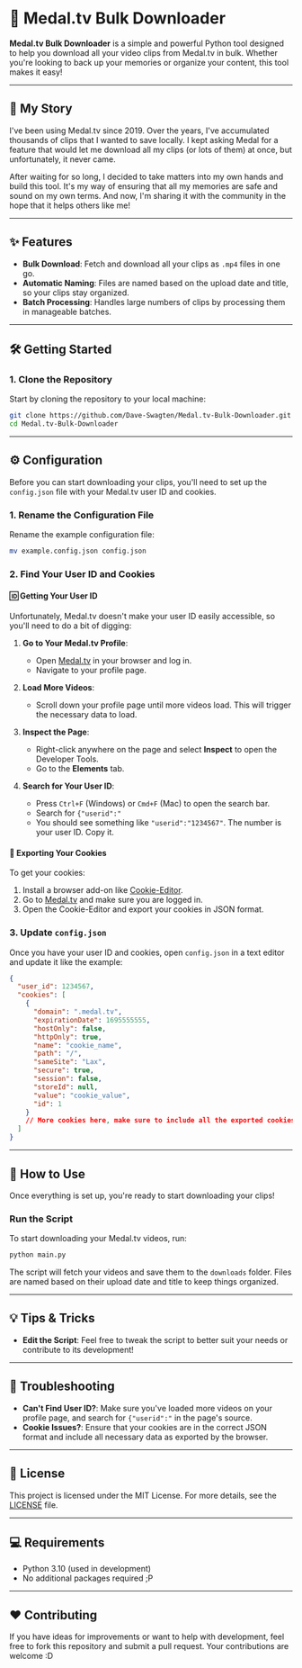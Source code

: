 # 🎥 Medal.tv Bulk Downloader

**Medal.tv Bulk Downloader** is a simple and powerful Python tool designed to help you download all your video clips from Medal.tv in bulk. Whether you're looking to back up your memories or organize your content, this tool makes it easy!

---

## 📖 My Story

I've been using Medal.tv since 2019. Over the years, I've accumulated thousands of clips that I wanted to save locally. I kept asking Medal for a feature that would let me download all my clips (or lots of them) at once, but unfortunately, it never came.

After waiting for so long, I decided to take matters into my own hands and build this tool. It's my way of ensuring that all my memories are safe and sound on my own terms. And now, I'm sharing it with the community in the hope that it helps others like me!

---

## ✨ Features

- **Bulk Download**: Fetch and download all your clips as `.mp4` files in one go.
- **Automatic Naming**: Files are named based on the upload date and title, so your clips stay organized.
- **Batch Processing**: Handles large numbers of clips by processing them in manageable batches.

---

## 🛠️ Getting Started

### 1. Clone the Repository

Start by cloning the repository to your local machine:

```bash
git clone https://github.com/Dave-Swagten/Medal.tv-Bulk-Downloader.git
cd Medal.tv-Bulk-Downloader
```

---

## ⚙️ Configuration

Before you can start downloading your clips, you'll need to set up the `config.json` file with your Medal.tv user ID and cookies.

### 1. Rename the Configuration File

Rename the example configuration file:

```bash
mv example.config.json config.json
```

### 2. Find Your User ID and Cookies

#### 🆔 Getting Your User ID

Unfortunately, Medal.tv doesn't make your user ID easily accessible, so you'll need to do a bit of digging:

1. **Go to Your Medal.tv Profile**:

   - Open [Medal.tv](https://medal.tv/) in your browser and log in.
   - Navigate to your profile page.

2. **Load More Videos**:

   - Scroll down your profile page until more videos load. This will trigger the necessary data to load.

3. **Inspect the Page**:

   - Right-click anywhere on the page and select **Inspect** to open the Developer Tools.
   - Go to the **Elements** tab.

4. **Search for Your User ID**:
   - Press `Ctrl+F` (Windows) or `Cmd+F` (Mac) to open the search bar.
   - Search for `{"userid":"`
   - You should see something like `"userid":"1234567"`. The number is your user ID. Copy it.

#### 🍪 Exporting Your Cookies

To get your cookies:

1. Install a browser add-on like [Cookie-Editor](https://cookie-editor.com/).
2. Go to [Medal.tv](https://medal.tv/) and make sure you are logged in.
3. Open the Cookie-Editor and export your cookies in JSON format.

### 3. Update `config.json`

Once you have your user ID and cookies, open `config.json` in a text editor and update it like the example:

```json
{
  "user_id": 1234567,
  "cookies": [
    {
      "domain": ".medal.tv",
      "expirationDate": 1695555555,
      "hostOnly": false,
      "httpOnly": true,
      "name": "cookie_name",
      "path": "/",
      "sameSite": "Lax",
      "secure": true,
      "session": false,
      "storeId": null,
      "value": "cookie_value",
      "id": 1
    }
    // More cookies here, make sure to include all the exported cookies provided by your browser.
  ]
}
```

---

## 🚀 How to Use

Once everything is set up, you're ready to start downloading your clips!

### Run the Script

To start downloading your Medal.tv videos, run:

```bash
python main.py
```

The script will fetch your videos and save them to the `downloads` folder. Files are named based on their upload date and title to keep things organized.

---

## 💡 Tips & Tricks

- **Edit the Script**: Feel free to tweak the script to better suit your needs or contribute to its development!

---

## 🔧 Troubleshooting

- **Can't Find User ID?**: Make sure you've loaded more videos on your profile page, and search for `{"userid":"` in the page's source.
- **Cookie Issues?**: Ensure that your cookies are in the correct JSON format and include all necessary data as exported by the browser.

---

## 📜 License

This project is licensed under the MIT License. For more details, see the [LICENSE](LICENSE) file.

---

## 💻 Requirements

- Python 3.10 (used in development)
- No additional packages required ;P

---

## ❤️ Contributing

If you have ideas for improvements or want to help with development, feel free to fork this repository and submit a pull request. Your contributions are welcome :D
